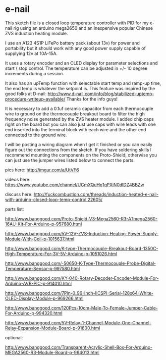 # e-nail
This sketch file is a closed loop temperature controller with PID for my e-nail rig using an arduino mega2650 and an inexpensive popular Chinese ZVS induction heating module.

I use an A123 4S1P LiFePo battery pack (about 13v) for power and portability but it should work with any good power supply capable of supplying 12v at 10A-15A. 

It uses a rotary encoder and an OLED display for parameter selections and start / stop control. The temperature can be adjusted in +/- 10 degree increments during a session.

It also has an upTemp function with selectable start temp and ramp-up time, the end temp is whatever the setpoint is.
This feature was inspired by the good folks at D-nail:
http://www.d-nail.com/info/blog/stabilized-uptemp-procedure-writeup-available/
Thanks for the info guys!

It is necessary to add a 0.1uf ceramic capacitor from each thermocouple wire to ground on the thermocouple breakout board to filter the high frequency noise generated by the ZVS heater module. I added chip caps right on the board but you can also just use caps with wire leads with one end inserted into the terminal block with each wire and the other end connected to the ground wire.

I will be posting a wiring diagram when I get it finished or you can easily figure out the connections from the sketch.
If you have soldering skills I recommend mounting the components on the Proto-Shield, otherwise you can just use the jumper wires listed below to connect the parts.


pics here:
http://imgur.com/a/UtVF6

videos here:
https://www.youtube.com/channel/UCmXQuHq1qPXiN0dIDZ4BBZw

discuss here:
http://fuckcombustion.com/threads/induction-heated-e-nail-with-arduino-closed-loop-temp-control.22605/


parts list:

http://www.banggood.com/Proto-Shield-V3-Mega2560-R3-ATmega2560-16AU-Kit-For-Arduino-p-957680.html

http://www.banggood.com/5V-12V-ZVS-Induction-Heating-Power-Supply-Module-With-Coil-p-1015637.html

http://www.banggood.com/K-type-Thermocouple-Breakout-Board-1350C-High-Temperature-For-3V-5V-Arduino-p-1051026.html

http://www.banggood.com/-50650-K-Type-Thermocouple-Probe-Digital-Temperature-Sensor-p-997580.html

http://www.banggood.com/KY-040-Rotary-Decoder-Encoder-Module-For-Arduino-AVR-PIC-p-914010.html

http://www.banggood.com/7Pin-0_96-Inch-IICSPI-Serial-128x64-White-OLED-Display-Module-p-969266.html

http://www.banggood.com/120Pcs-10cm-Male-To-Female-Jumper-Cable-For-Arduino-p-994320.html

http://www.banggood.com/5V-Relay-1-Channel-Module-One-Channel-Relay-Expansion-Module-Board-p-91800.html


optional:

http://www.banggood.com/Transparent-Acrylic-Shell-Box-For-Arduino-MEGA2560-R3-Module-Board-p-964013.html

